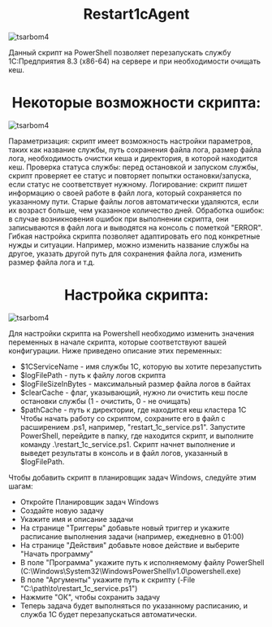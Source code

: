 <h1 align="center">Restart1cAgent</h1>
<p align="left"> <img src="https://komarev.com/ghpvc/?username=tsarbom4&label=Profile%20views&color=0e75b6&style=flat" alt="tsarbom4" /> </p>

Данный скрипт на PowerShell позволяет перезапускать службу 1С:Предприятия 8.3 (x86-64) на сервере и при необходимости очищать кеш.

<h1 align="center">Некоторые возможности скрипта:</h1>
<p align="left"> <img src="https://komarev.com/ghpvc/?username=tsarbom4&label=Profile%20views&color=0e75b6&style=flat" alt="tsarbom4" /> </p>

Параметризация: скрипт имеет возможность настройки параметров, таких как название службы, путь сохранения файла лога, размер файла лога, необходимость очистки кеша и директория, в которой находится кеш.
Проверка статуса службы: перед остановкой и запуском службы, скрипт проверяет ее статус и повторяет попытки остановки/запуска, если статус не соответствует нужному.
Логирование: скрипт пишет информацию о своей работе в файл лога, который сохраняется по указанному пути. Старые файлы логов автоматически удаляются, если их возраст больше, чем указанное количество дней.
Обработка ошибок: в случае возникновения ошибок при выполнении скрипта, они записываются в файл лога и выводятся на консоль с пометкой "ERROR".
Гибкая настройка скрипта позволяет адаптировать его под конкретные нужды и ситуации. Например, можно изменить название службы на другое, указать другой путь для сохранения файла лога, изменить размер файла лога и т.д.

<h1 align="center">Настройка скрипта:</h1>
<p align="left"> <img src="https://komarev.com/ghpvc/?username=tsarbom4&label=Profile%20views&color=0e75b6&style=flat" alt="tsarbom4" /> </p>

Для настройки скрипта на Powershell необходимо изменить значения переменных в начале скрипта, которые соответствуют вашей конфигурации. Ниже приведено описание этих переменных:

* $1CServiceName - имя службы 1С, которую вы хотите перезапустить
* $logFilePath - путь к файлу логов скрипта
* $logFileSizeInBytes - максимальный размер файла логов в байтах
* $clearCache - флаг, указывающий, нужно ли очистить кеш после остановки службы (1 - очистить, 0 - не очищать)
* $pathCache - путь к директории, где находится кеш кластера 1С
Чтобы начать работу со скриптом, сохраните его в файл с расширением .ps1, например, "restart_1c_service.ps1". Запустите PowerShell, перейдите в папку, где находится скрипт, и выполните команду .\restart_1c_service.ps1. Скрипт начнет выполнение и выведет результаты в консоль и в файл логов, указанный в $logFilePath.

Чтобы добавить скрипт в планировщик задач Windows, следуйте этим шагам:

* Откройте Планировщик задач Windows
* Создайте новую задачу
* Укажите имя и описание задачи
* На странице "Триггеры" добавьте новый триггер и укажите расписание выполнения задачи (например, ежедневно в 01:00)
* На странице "Действия" добавьте новое действие и выберите "Начать программу"
* В поле "Программа" укажите путь к исполняемому файлу PowerShell (C:\Windows\System32\WindowsPowerShell\v1.0\powershell.exe)
* В поле "Аргументы" укажите путь к скрипту (-File "C:\path\to\restart_1c_service.ps1")
* Нажмите "ОК", чтобы сохранить задачу
* Теперь задача будет выполняться по указанному расписанию, и служба 1С будет перезапускаться автоматически.
